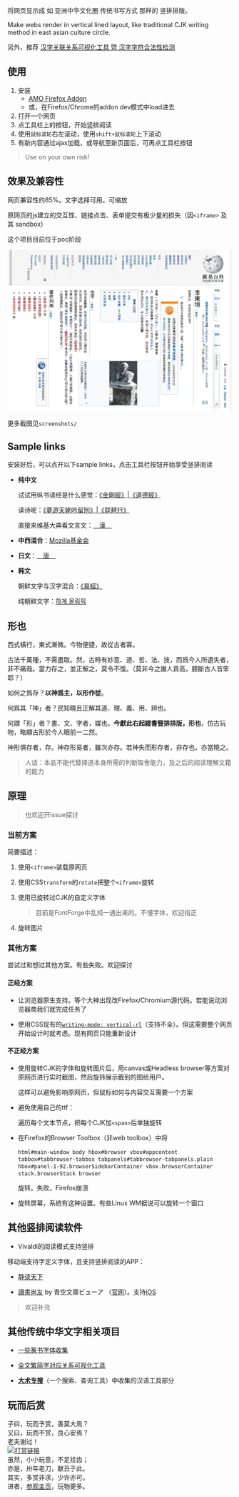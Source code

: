 将网页显示成 如 亚洲中华文化圈 传统书写方式 那样的 竖排排版。

Make webs render in vertical lined layout, like traditional CJK writing method in east asian culture circle.

另外，推荐 [汉字关联关系可视化工具 暨 汉字字符合法性检测](https://github.com/garywill/cc-visualize)

## 使用

1. 安装
   - [AMO Firefox Addon](https://addons.mozilla.org/firefox/addon/vertical-ize-cjk-lines/)
   - 或，在Firefox/Chrome的addon dev模式中load进去
2. 打开一个网页
3. 点工具栏上的按钮，开始竖排阅读
4. 使用`鼠标滚轮`右左滚动，使用`shift+鼠标滚轮`上下滚动
5. 有新内容通过ajax加载，或导航至新页面后，可再点工具栏按钮

> Use on your own risk!

## 效果及兼容性

网页兼容性约85%。文字选择可用。可缩放

原网页的js建立的交互性、链接点击、表单提交有极少量的损失（因`<iframe>` 及其 sandbox）

这个项目目前位于poc阶段

![](screenshots/李東垣-维基百科.webp)

更多截图见`screenshots/`

## Sample links

安装好后，可以点开以下sample links，点击工具栏按钮开始享受竖排阅读

- **纯中文**
  
  试试用纵书读经是什么感觉：[《金剛經》](https://zh.wikisource.org/wiki/%E9%87%91%E5%89%9B%E8%88%AC%E8%8B%A5%E6%B3%A2%E7%BE%85%E8%9C%9C%E7%B6%93_(%E9%B3%A9%E6%91%A9%E7%BE%85%E4%BB%80)#%E6%AD%A3%E6%96%87)|[《道德經》](https://zh.wikisource.org/wiki/%E8%80%81%E5%AD%90_(%E6%A0%A1%E8%A9%81%E7%89%88)#%E9%81%93%E7%B6%93)
  
  读诗呢：[《夢遊天姥吟留別》](https://zh.wikisource.org/wiki/%E5%A4%A2%E9%81%8A%E5%A4%A9%E5%A7%A5%E5%90%9F%E7%95%99%E5%88%A5)|[《琵琶行》](https://zh.wikisource.org/wiki/%E7%90%B5%E7%90%B6%E8%A1%8C)
  
  直接来维基大典看文言文：[　漢　](https://zh-classical.wikipedia.org/wiki/%E6%BC%A2)

- **中西混合**：[Mozilla基金会](https://zh.wikipedia.org/wiki/Mozilla%E5%9F%BA%E9%87%91%E6%9C%83)

- **日文**：[　唐　](https://ja.wikipedia.org/wiki/%E5%94%90)

- **韩文**
  
  朝鲜文字与汉字混合：[《易經》](https://ko.wikisource.org/wiki/%EC%97%AD%EA%B2%BD#%E7%AC%AC%E4%B8%80%E5%8D%A6_%E4%B9%BE)
  
  纯朝鲜文字：[하계 올림픽](https://ko.wikipedia.org/wiki/%ED%95%98%EA%B3%84_%EC%98%AC%EB%A6%BC%ED%94%BD)

  
## 形也

西式橫行，東式漸微。今物便捷，故從古者寡。

古法千萬種，不需盡取。然，古時有妙意、道、哲、法、技，而爲今人所遺失者，非不痛哉。當力存之，並正解之，莫令不復。（莫非今之誰人貢高，臆斷古人皆笨耶？）

如何之爲存？**以神爲主，以形作從**。

何爲其「神」者？民知曉且正解其道、理、義、用、辨也。

何謂「形」者？書、文、字者，媒也。**今獻此右起縱書豎排排版，形也**，仿古玩物，略顯古形於今人眼前一二然。

神形俱存者，存。神存形易者，雖次亦存。若神失而形存者，非存也。亦當曉之。

> 人话：本品不能代替择道本身所需的判断取舍能力，及之后的阅读理解文籍的能力

## 原理

> 也欢迎开issue探讨

### 当前方案

简要描述：

1. 使用`<iframe>`装载原网页

2. 使用CSS`transform`的`rotate`把整个`<iframe>`旋转

3. 使用已旋转过CJK的自定义字体
   
   > 目前是FontForge中乱炖一通出来的。不懂字体，欢迎指正

4. 旋转图片

### 其他方案

尝试过和想过其他方案。有些失败。欢迎探讨

#### 正经方案

- 让浏览器原生支持。等个大神出现改Firefox/Chromium源代码。若能说动浏览器商我们就完成任务了

- 使用CSS现有的[`writing-mode: vertical-rl`](https://developer.mozilla.org/en-US/docs/Web/CSS/writing-mode)（支持不全）。但这需要整个网页开始设计时就考虑。现有网页只能重新设计

#### 不正经方案

- 使用旋转CJK的字体和旋转图片后，用canvas或Headless browser等方案对原网页进行实时截图，然后旋转展示截到的图给用户。
  
  这样可以避免影响原网页，但鼠标如何与内容交互需要一个方案

- 避免使用自己的ttf：
  
  遍历每个文本节点，把每个CJK加`<span>`后单独旋转

- 在Firefox的Browser Toolbox（非web toolbox）中将
  
  ```
  html#main-window body hbox#browser vbox#appcontent tabbox#tabbrowser-tabbox tabpanels#tabbrowser-tabpanels.plain hbox#panel-1-92.browserSidebarContainer vbox.browserContainer stack.browserStack browser
  ```
  
  旋转。失败，Firefox崩溃

- 旋转屏幕，系统有这种设置。有些Linux WM据说可以旋转一个窗口

## 其他竖排阅读软件

- Vivaldi的阅读模式支持竖排

移动端支持字定义字体，且支持竖排阅读的APP：

- [静读天下](https://www.moondownload.com/chinese.html)

- [讀書尚友](https://play.google.com/store/apps/details?id=info.ebstudio.bookviewer.free) by 青空文庫ビューア （[官网](http://ebstudio.info)）。支持[iOS](https://apps.apple.com/jp/app/id1579254502)

> 欢迎补充

## 其他传统中华文字相关项目

- [一些篆书字体收集](https://gitlab.com/garywill/cc-resources/-/releases)

- [全文繁简字对应关系可视化工具](https://github.com/garywill/cc-visualize)

- [**大术专搜**](https://github.com/garywill/BigSearch/blob/master/src/README_zh.md)（一个搜索、查询工具）中收集的汉语工具部分

## 玩而后赏

子曰，玩而予赏，善莫大焉？<br>
又曰，玩而不赏，良心安焉？<br>
老夫谢过！<br>
<a target="_blank" href="https://github.com/garywill/receiving/blob/master/receiving_methods.md"><img src="https://gitlab.com/garywill/receiving/raw/master/receivingcode.png" alt="打赏链接" width="450"></a><br>
虽然，小小玩意，不足挂齿；<br>
亦是，卅年老刀，献丑于此。<br>
其实，多赏非求，少许亦可。<br>
进者，[参观主页](https://garywill.github.io)，玩物更多。
